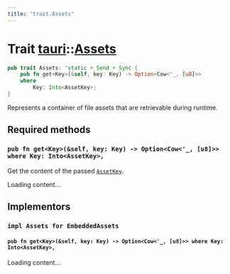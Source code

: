 ```yaml
---
title: "trait.Assets"
---
```


# Trait [tauri](/docs/api/rust/tauri/index.html)::​[Assets](/docs/api/rust/tauri/)

```rs
pub trait Assets: 'static + Send + Sync {
    pub fn get<Key>(&self, key: Key) -> Option<Cow<'_, [u8]>>
    where
        Key: Into<AssetKey>;
}
```

Represents a container of file assets that are retrievable during runtime.

## Required methods

### `pub fn get<Key>(&self, key: Key) -> Option<Cow<'_, [u8]>> where Key: Into<AssetKey>,`

Get the content of the passed [`AssetKey`](/docs/api/rust/tauri/../tauri/api/assets/struct.AssetKey.html "AssetKey").

Loading content...

## Implementors

### `impl Assets for EmbeddedAssets`

#### `pub fn get<Key>(&self, key: Key) -> Option<Cow<'_, [u8]>> where Key: Into<AssetKey>,`

Loading content...
